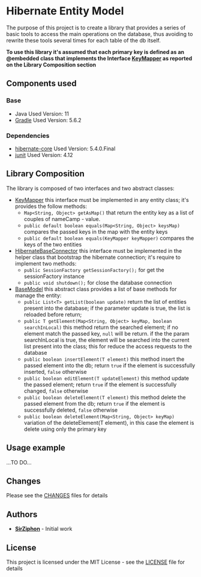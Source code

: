 # Hibernate Entity Model

The purpose of this project is to create a library that provides a series of basic tools to access the main operations on the database, thus avoiding to rewrite these tools several times for each table of the db itself.

**To use this library it's assumed that each primary key is defined as an @embedded class that implements the Interface [KeyMapper](/src/main/java/it/sirziphonprojects/hibernateentitymodel/entity/KeyMapper.java) as reported on the Library Composition section**

## Components used

### Base
* Java Used Version: 11
* [Gradle](https://gradle.org/) Used Version: 5.6.2

### Dependencies
* [hibernate-core](https://bintray.com/bintray/jcenter/org.hibernate%3Ahibernate-core/5.4.0.Final) Used Version: 5.4.0.Final
* [junit](https://bintray.com/bintray/jcenter/junit%3Ajunit) Used Version: 4.12


## Library Composition
The library is composed of two interfaces and two abstract classes: 
* [KeyMapper](/src/main/java/it/sirziphonprojects/hibernateentitymodel/entity/KeyMapper.java) this interface must be implemented in any entity class; it's provides the follow methods:
    * ```Map<String, Object> getAsMap()``` that return the entity key as a list of couples of nameCamp - value.
    * ```public default boolean equals(Map<String, Object> keysMap)``` compares the passed keys in the map with the entity keys
    * ```public default boolean equals(KeyMapper keyMapper)``` compares the keys of the two entities
* [HibernateBaseConnector](/src/main/java/it/sirziphonprojects/hibernateentitymodel/connector/HibernateBaseConnector.java) this interface must be implemented in the helper class that bootstrap the hibernate connection; it's require to implement two methods:
    * ```public SessionFactory getSessionFactory();``` for get the sessionFactory instance
    * ```public void shutdown();``` for close the database connection
* [BaseModel](/src/main/java/it/sirziphonprojects/hibernateentitymodel/model/BaseModel.java) this abstract class provides a list of base methods for manage the entity:
    * ```public List<T> getList(boolean update)``` return the list of entities present into the database; if the parameter update is true, the list is reloaded before return;
    * ```public T getElement(Map<String, Object> keyMap, boolean searchInLocal)``` this method return the searched element; if no element match the passed key, <code>null</code> will be return. if the the param searchInLocal is true, the element will be searched into the current list present into the class; this for reduce the access requests to the database
    * ```public boolean insertElement(T element)``` this method insert the passed element into the db; return <code>true</code> if the element is successfully inserted, <code>false</code> otherwise
    * ```public boolean editElement(T updateElement)``` this method update the passed element; return <code>true</code> if the element is successfully changed, <code>false</code> otherwise
    * ```public boolean deleteElement(T element)``` this method delete the passed element from the db; return <code>true</code> if the element is successfully deleted, <code>false</code> otherwise
    * ```public boolean deleteElement(Map<String, Object> keyMap)``` variation of the deleteElement(T element), in this case the element is delete using only the primary key


## Usage example 

...TO DO...


## Changes 
Please see the [CHANGES](CHANGES.md) files for details


## Authors

* **[SirZiphon](https://github.com/SirZiphon)** - Initial work


## License

This project is licensed under the MIT License - see the [LICENSE](LICENSE) file for details